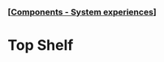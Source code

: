### [[Components - System experiences](./translated-human-interface-guidelines-markdown/components/system-experiences.md)]  
  
# **Top Shelf**  


